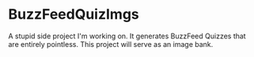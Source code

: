 # BuzzFeedQuizImgs
A stupid side project I'm working on.
It generates BuzzFeed Quizzes that are entirely pointless.
This project will serve as an image bank.
